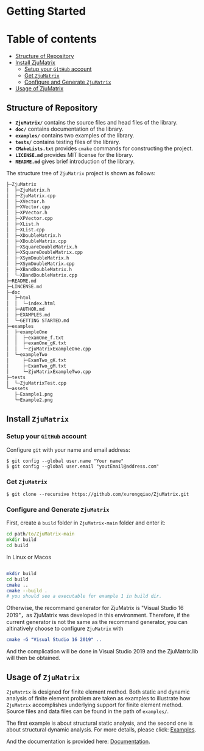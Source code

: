 # Getting Started



# Table of contents

- [Structure of Repository](#structure-of-repository)
- [Install ZjuMatrix](#install-zjumatrix)
  - [Setup your `GitHub` account](#setup-your-github-account)
  - [Get `ZjuMatrix`](#get-zjumatrix)
  - [Configure and Generate `ZjuMatrix`](#configure-and-generate-zjumatrix)
- [Usage of ZjuMatrix](#usage-of-zjumatrix)



## Structure of Repository

- **`ZjuMatrix/`** contains the source files and head files of the library. 
- **`doc/`** contains documentation of the library.
- **`examples/`** contains two examples of the library.
- **`tests/`** contains testing files of  the library.
- **`CMakeLists.txt`** provides `cmake` commands for constructing the project.
- **`LICENSE.md`** provides MIT license for the library.
- **`README.md`** gives brief introduction of the library. 

The structure tree of `ZjuMatrix` project is shown as follows: 

```cmd
├─ZjuMatrix
│  ├─ZjuMatrix.h
│  ├─ZjuMatrix.cpp
│  ├─XVector.h
│  ├─XVector.cpp
│  ├─XPVector.h
│  ├─XPVector.cpp
│  ├─XList.h
│  ├─XList.cpp
│  ├─XDoubleMatrix.h
│  ├─XDoubleMatrix.cpp
│  ├─XSquareDoubleMatrix.h
│  ├─XSquareDoubleMatrix.cpp
│  ├─XSymDoubleMatrix.h
│  ├─XSymDoubleMatrix.cpp
│  ├─XBandDoubleMatrix.h
│  └─XBandDoubleMatrix.cpp
├─README.md
├─LINCENSE.md
├─doc
│  ├─html
│  │  └─index.html
│  ├─AUTHOR.md
│  ├─EXAMPLES.md
│  └─GETTING STARTED.md
├─examples
│  ├─exampleOne
│  │  ├─examOne_f.txt
│  │  ├─examOne_gK.txt
│  │  └─ZjuMatrixExampleOne.cpp
│  └─exampleTwo
│     ├─ExamTwo_gK.txt
│     ├─ExamTwo_gM.txt
│     └─ZjuMatrixExampleTwo.cpp
├─tests
│  └─ZjuMatrixTest.cpp
└─assets
   ├─Example1.png
   └─Example2.png
```



## Install `ZjuMatrix`

### Setup your `GitHub` account

Configure `git` with your name and email address: 

```git
$ git config --global user.name "Your name"
$ git config --global user.email "youtEmail@address.com"
```

### Get `ZjuMatrix`

```git
$ git clone --recursive https://github.com/xurongqiao/ZjuMatrix.git
```

### Configure and Generate `ZjuMatrix`

First, create a `build` folder in `ZjuMatrix-main` folder and enter it: 

```cmd
cd path/to/ZjuMatrix-main
mkdir build
cd build
```

In Linux or Macos 

```sh

mkdir build
cd build
cmake ..
cmake --build .
# you should see a executable for example 1 in build dir.

```

Otherwise, the recommand generator for ZjuMatrix is "Visual Studio 16 2019"，as ZjuMatrix was developed in this environment. Therefore, if the current generator is not the same as the recommand generator, you can altinatively choose to configure `ZjuMatrix` with

```cmake
cmake -G "Visual Studio 16 2019" ..
```

And the complication will be done in Visual Studio 2019 and the ZjuMatrix.lib will then be obtained.

 

## Usage of `ZjuMatrix`

`ZjuMatrix` is designed for finite element method. Both static and dynamic analysis of finite element problem are taken as examples to illustrate how `ZjuMatrix` accomplishes underlying support for finite element method. Source files and data files can be found in the path of `examples/`. 

The first example is about structural static analysis, and the second one is about structural dynamic analysis. For more details, please click: [Examples](EXAMPLES.md). 

And the documentation is provided here: [Documentation](html/index.html).

